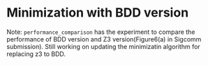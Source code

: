 # Minimization with BDD version

Note: `performance_comparison` has the experiment to compare the performance of BDD version and Z3 version(Figure6(a) in Sigcomm submission). Still working on updating the minimizatin algorithm for replacing z3 to BDD.